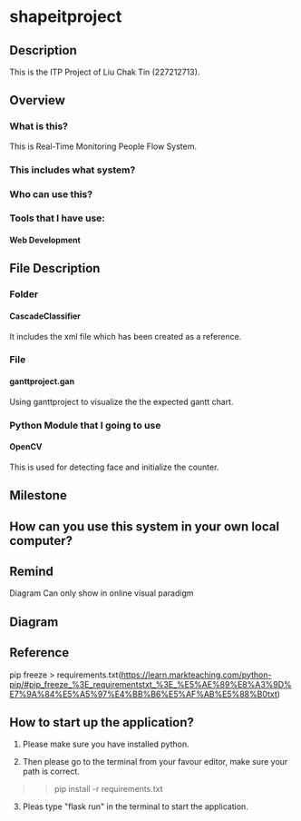 # shapeitproject

## Description

This is the ITP Project of Liu Chak Tin (227212713).

## Overview
### What is this?
This is Real-Time Monitoring People Flow System.

### This includes what system?

### Who can use this?

### Tools that I have use:
#### Web Development

## File Description
### Folder
#### CascadeClassifier 
It includes the xml file which has been created as a reference.

### File
#### ganttproject.gan
Using ganttproject to visualize the the expected gantt chart.


### Python Module that I going to use
#### OpenCV
This is used for detecting face and initialize the counter.

## Milestone

## How can you use this system in your own local computer?

## Remind
Diagram Can only show in online visual paradigm 

## Diagram

## Reference
pip freeze > requirements.txt(https://learn.markteaching.com/python-pip/#pip_freeze_%3E_requirementstxt_%3E_%E5%AE%89%E8%A3%9D%E7%9A%84%E5%A5%97%E4%BB%B6%E5%AF%AB%E5%88%B0txt)


## How to start up the application?
1) Please make sure you have installed python.

2) Then please go to the terminal from your favour editor, make sure your path is correct.

>> pip install -r requirements.txt

3) Pleas type "flask run" in the terminal to start the application.